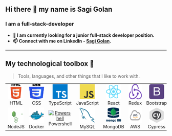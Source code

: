## Hi there 👋 my name is Sagi Golan

### I am a full-stack-developer

- **🏢 I am currently looking for a junior full-stack developer position.**
- **📫 Connect with me on LinkedIn - [Sagi Golan](https://www.linkedin.com/in/golan-sagi/).**

---

## My technological toolbox 🧰

> Tools, languages, and other things that I like to work with.

<table>
  <tr>
    <td align="center" width="96">
      <a href="#macropower-tech">
        <img src="./img/html.png" width="48" height="48" alt="html" />
      </a>
      <br>HTML
    </td>
    <td align="center" width="96">
      <a href="#macropower-tech">
        <img src="./img/css.png" width="48" height="48" alt="css" />
      </a>
      <br>CSS
    </td>
    <td align="center" width="96">
      <a href="#macropower-tech">
        <img src="./img/typescript-original.svg" width="48" height="48" alt="TypeScript" />
      </a>
      <br>TypeScript
    </td>
    <td align="center" width="96">
      <a href="#macropower-tech">
        <img src="./img/javascript-original.svg" width="48" height="48" alt="JavaScript" />
      </a>
      <br>JavaScript
    </td>
    <td align="center" width="96">
      <a href="#macropower-tech" >
        <img src="./img/react-original.svg" width="48" height="48" alt="React" />
      </a>
      <br>React
    </td>
    <td align="center" width="96">
      <a href="#macropower-tech">
        <img src="./img/Redux.png" width="48" height="48" alt="Redux" />
      </a>
      <br>Redux
    </td>
    <td align="center" width="96">
      <a href="#macropower-tech">
        <img src="./img/bootstrap-plain.svg" width="48" height="48" alt="Bootstrap" />
      </a>
      <br>Bootstrap
    </td>
    <td align="center" width="96">
      <a href="#macropower-tech">
        <img src="./img/puppeteer.png" width="48" height="48" alt="Puppeteer" />
      </a>
      <br>Puppeteer
    </td>
      <td align="center" width="96">
      <a href="#macropower-tech">
        <img src="./img/webpack.png" width="48" height="48" alt="Webpack" />
      </a>
      <br>Webpack
    </td>
      <td align="center" width="96">
    <a href="#macropower-tech">
    <img src="./img/sass-original.svg" width="48" height="48" alt="Sass" />
    </a>
    <br>Sass
  </td>
  </tr>
  <tr>
    <td align="center" width="96"> 
      <a href="#macropower-tech" >
        <img src="./img/nodejs.svg" width="48" height="48" alt="Node" />
      </a>
      <br>NodeJS
    </td>
    <td align="center" width="96"> 
      <a href="#macropower-tech" >
        <img src="./img/docker-original.svg" width="48" height="48" alt="Docker" />
      </a>
      <br>Docker
    </td>
    <td align="center" width="96">
      <a href="#macropower-tech">
        <img src="https://raw.githubusercontent.com/PowerShell/PowerShell/master/assets/ps_black_128.svg" width="48" height="48" alt="Powershell" />
      </a>
      <br>Powershell
    </td>
    <td align="center"  width="96">
      <a href="#macropower-tech">
        <img src="./img/mysql-original.svg" width="48" height="48" alt="MySQL" />
      </a>
      <br>MySQL
    </td>
    <td align="center"  width="96">
      <a href="#macropower-tech">
        <img src="./img/mongodb_thumbnail.png" width="48" height="48" alt="Mongo" />
      </a>
      <br>MongoDB
    </td>
    <td align="center"  width="96">
      <a href="#macropower-tech">
        <img src="./img/aws.png" width="48" height="48" alt="aws" />
      </a>
      <br>AWS
    </td>
    <td align="center"  width="96">
      <a href="#macropower-tech">
        <img src="./img/cypress.png" width="48" height="48" alt="cypress" />
      </a>
      <br>Cypress
    </td>
    <td align="center"  width="96">
      <a href="#macropower-tech">
        <img src="./img/jest-logo.png" width="48" height="48" alt="jest" />
      </a>
      <br>Jest
    </td>
    <td align="center"  width="96">
      <a href="#macropower-tech">
        <img src="./img/eslint.svg" width="48" height="48" alt="eslint" />
      </a>
      <br>Es-Lint
    </td>
    <td align="center" width="96">
  <a href="#macropower-tech" >
    <img src="./img/webRTC.png" width="48" height="48" alt="WebRTC" />
  </a>
  <br>WebRTC
  </td>
  </tr>
</table>
